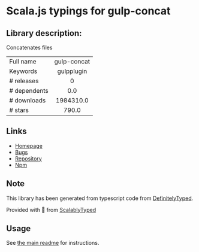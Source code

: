 
# Scala.js typings for gulp-concat


## Library description:
Concatenates files

|                    |                 |
| ------------------ | :-------------: |
| Full name          | gulp-concat |
| Keywords           | gulpplugin |
| # releases         | 0 |
| # dependents       | 0.0 |
| # downloads        | 1984310.0 |
| # stars            | 790.0 |

## Links
- [Homepage](https://github.com/contra/gulp-concat#readme)
- [Bugs](https://github.com/contra/gulp-concat/issues)
- [Repository](https://github.com/contra/gulp-concat)
- [Npm](https://www.npmjs.com/package/gulp-concat)
    


## Note
This library has been generated from typescript code from [DefinitelyTyped](https://definitelytyped.org).

Provided with :purple_heart: from [ScalablyTyped](https://github.com/oyvindberg/ScalablyTyped)

## Usage
See [the main readme](../../readme.md) for instructions.


